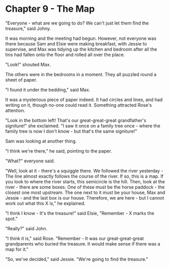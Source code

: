 # Chapter 9 - The Map

"Everyone - what are we going to do? We can't just let them find the treasure," said Johny.

It was morning and the meeting had begun. However, not everyone was there because Sam and Elsie were making breakfast, with Jessie to supervise, and Max was tidying up the kitchen and bedroom after all the tins had fallen onto the floor and rolled all over the place.

"Look!" shouted Max.

The others were in the bedrooms in a moment. They all puzzled round a sheet of paper.

"I found it under the bedding," said Max.

It was a mysterious piece of paper indeed. It had circles and lines, and had writing on it, though no-one could read it. Something attracted Rose's attention.

"Look in the bottom left! That's our great-great-great grandfather's signiture!" she exclaimed. "I saw it once on a family tree once - where the family tree is now I don't know - but that's the same signiture!"

Sam was looking at another thing.

"I think we're there," he said, pointing to the paper.

"What?" everyone said.

"Well, look at it - there's a squiggle there. We followed the river yesterday - The line almost exactly follows the course of the river. If so, this is a map. If you look to where the river starts, this semicircle is the hill. Then, look at the river - there are some boxes. One of these must be the horse paddock - the closest one most upstream. The one next to it must be your house, Max and Jessie - and the last box is our house. Therefore, we are here - but I cannot work out what this X is," he explained.

"I think I know - It's the treasure!" said Elsie, "Remember - X marks the spot."

"Really?" said John.

"I think it is," said Rose. "Remember - It was our great-great-great grandparents who buried the treasure. It would make sense if there was a map for it."

"So, we've decided," said Jessie. "We're going to find the treasure."
